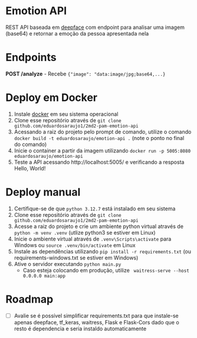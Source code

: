 # Emotion API

REST API baseada em [deepface](https://github.com/serengil/deepface) com endpoint para analisar uma imagem (base64) e retornar a emoção da pessoa apresentada nela

# Endpoints

**POST /analyze** - Recebe `{"image": "data:image/jpg;base64,...}`

# Deploy em Docker

1. Instale [docker](https://www.docker.com/) em seu sistema operacional
2. Clone esse repositório através de `git clone github.com/eduardosaraujo1/2md2-pam-emotion-api`
3. Acessando a raiz do projeto pelo prompt de comando, utilize o comando `docker build -t eduardosaraujo/emotion-api .` (note o ponto no final do comando)
4. Inicie o container a partir da imagem utilizando `docker run -p 5005:8080 eduardosaraujo/emotion-api`
5. Teste a API acessando http://localhost:5005/ e verificando a resposta Hello, World!

# Deploy manual

1. Certifique-se de que `python 3.12.7` está instalado em seu sistema
2. Clone esse repositório através de `git clone github.com/eduardosaraujo1/2md2-pam-emotion-api`
3. Acesse a raiz do projeto e crie um ambiente python virtual através de `python -m venv .venv` (utlize python3 se estiver em Linux)
4. Inicie o ambiente virtual através de `.venv\Scripts\activate` para Windows ou `source .venv/bin/activate` em Linux
5. Instale as dependências utilizando `pip install -r requirements.txt` (ou requirements-windows.txt se estiver em Windows)
6. Ative o servidor executando `python main.py`
    - Caso esteja colocando em produção, utilize ` waitress-serve --host 0.0.0.0 main:app`

# Roadmap

-   [ ] Avalie se é possível simplificar requirements.txt para que instale-se apenas deepface, tf_keras, waitress, Flask e Flask-Cors dado que o resto é dependencia e seria instaldo automaticamente
